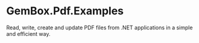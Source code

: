 # GemBox.Pdf.Examples
Read, write, create and update PDF files from .NET applications in a simple and efficient way.
